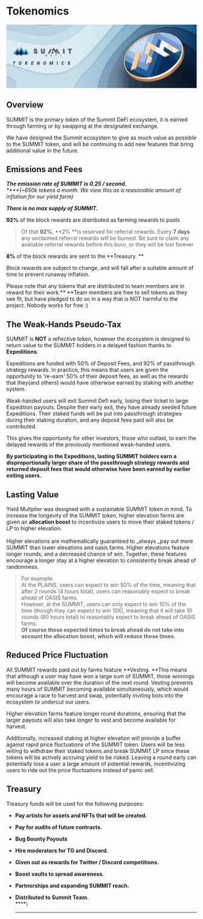# Tokenomics

![](<../.gitbook/assets/Tokenomics Masthead (1).jpg>)

## Overview

SUMMIT is the primary token of the Summit DeFi ecosystem, it is earned through farming or by swapping at the designated exchange.

We have designed the Summit ecosystem to give as much value as possible to the SUMMIT token, and will be continuing to add new features that bring additional value in the future.

## Emissions and Fees

_**The emission rate of SUMMIT is 0.25 / second.**_\
_\*\*\*\*(\~650k tokens a month. We view this as a reasonable amount of inflation for our yield farm)_

_**There is no max supply of SUMMIT.**_

**92%** of the block rewards are distributed as farming rewards to pools

> Of that **92%**, **2% **is reserved for referral rewards. Every **7 days** any unclaimed referral rewards will be burned. Be sure to claim any available referral rewards before this burn, or they will be lost forever

**8%** of the block rewards are sent to the **Treasury. **

Block rewards are subject to change, and will fall after a suitable amount of time to prevent runaway inflation.

Please note that any tokens that are distributed to team members are in reward for their work.** **Team members are free to sell tokens as they see fit, but have pledged to do so in a way that is NOT harmful to the project. Nobody works for free :)

## **The Weak-Hands Pseudo-Tax**

SUMMIT is **NOT** a reflective token, however the ecosystem is designed to return value to the SUMMIT holders in a delayed fashion thanks to **Expeditions**.

Expeditions are funded with 50% of Deposit Fees, and 92% of passthrough strategy rewards. In practice, this means that users are given the opportunity to 're-earn' 50% of their deposit fees, as well as the rewards that they(and others) would have otherwise earned by staking with another system.

Weak-handed users will exit Summit Defi early, losing their ticket to large Expedition payouts. Despite their early exit, they have already seeded future Expeditions. Their staked funds will be put into passthrough strategies during their staking duration, and any deposit fees paid will also be contributed.

This gives the opportunity for other investors, those who outlast, to earn the delayed rewards of the previously mentioned weak-handed users.

**By participating in the Expeditions, lasting SUMMIT holders earn a disproportionally larger share of the passthrough strategy rewards and returned deposit fees that would otherwise have been earned by earlier exiting users.**

## **Lasting Value**

Yield Multplier was designed with a sustainable SUMMIT token in mind. To increase the longevity of the SUMMIT token, higher elevation farms are given an **allocation boost** to incentivize users to move their staked tokens / LP to higher elevation.\
\
Higher elevations are mathematically guaranteed to \_always \_pay out more SUMMIT than lower elevations and oasis farms. Higher elevations feature longer rounds, and a decreased chance of win. Together, these features encourage a longer stay at a higher elevation to consistently break ahead of randomness.

> For example:\
> At the PLAINS, users can expect to win 50% of the time, meaning that after 2 rounds (4 hours total), users can reasonably expect to break ahead of OASIS farms.\
> However, at the SUMMIT, users can only expect to win 10% of the time (though they can expect to win 10X), meaning that it will take 10 rounds (80 hours total) to reasonably expect to break ahead of OASIS farms.\
> **Of course these expected times to break ahead do not take into account the allocation boost, which will reduce these times.**

## Reduced Price Fluctuation

All SUMMIT rewards paid out by farms feature \*\*Vesting. \*\*This means that although a user may have won a large sum of SUMMIT, those winnings will become available over the duration of the next round. Vesting prevents many hours of SUMMIT becoming available simultaneously, which would encourage a race to harvest and swap, potentially inviting bots into the ecosystem to undercut our users.

Higher elevation farms feature longer round durations, ensuring that the larger payouts will also take longer to vest and become available for harvest.

Additionally, increased staking at higher elevation will provide a buffer against rapid price fluctuations of the SUMMIT token. Users will be less willing to withdraw their staked tokens and break SUMMIT LP since these tokens will be actively accruing yield to be risked. Leaving a round early can potentially lose a user a large amount of potential rewards, incentivizing users to ride out the price fluctuations instead of panic sell.

## **Treasury**

Treasury funds will be used for the following purposes:

* **Pay artists for assets and NFTs that will be created.**
* **Pay for audits of future contracts.**
* **Bug Bounty Payouts**
* **Hire moderators for TG and Discord.**
* **Given out as rewards for Twitter / Discord competitions.**
* **Boost vaults to spread awareness.**
* **Partnerships and expanding SUMMIT reach.**
*   **Distributed to Summit Team.**\
    \*\*\*\*\\

    ***

## &#x20;<a href="emission-rate" id="emission-rate"></a>
